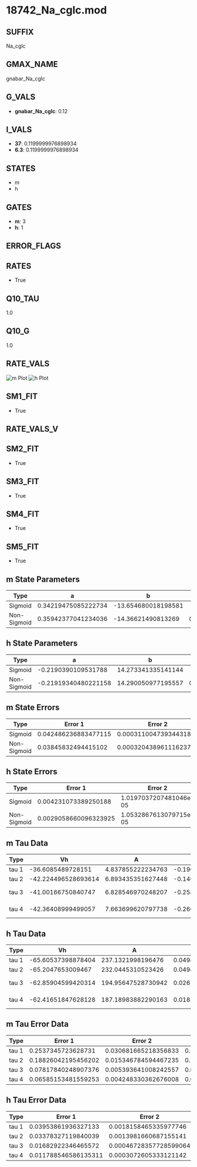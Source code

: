 # 18742_Na_cglc.mod

## SUFFIX

Na_cglc

## GMAX_NAME

gnabar_Na_cglc

## G_VALS

- **gnabar_Na_cglc**: 0.12

## I_VALS

- **37**: 0.1199999976898934
- **6.3**: 0.1199999976898934

## STATES

- m
- h

## GATES

- **m**: 3
- **h**: 1

## ERROR_FLAGS


## RATES

- True

## Q10_TAU

1.0

## Q10_G

1.0

## RATE_VALS

![m Plot](/Users/pbozelos/Dropbox/icg-Chai-Panos/supermodels/output_markdown_files/Na/18742_Na_cglc.mod/images/m.png)
![h Plot](/Users/pbozelos/Dropbox/icg-Chai-Panos/supermodels/output_markdown_files/Na/18742_Na_cglc.mod/images/h.png)

## SM1_FIT

- True

## RATE_VALS_V

## SM2_FIT

- True

## SM3_FIT

- True

## SM4_FIT

- True

## SM5_FIT

- True

## m State Parameters

| Type | a | b | c | d |
| --- | --- | --- | --- | --- |
| Sigmoid | 0.34219475085222734 | -13.654680018198581 |
| Non-Sigmoid | 0.35942377041234036 | -14.36621490813269 | 0.9833372809280625 | 0.005468636387946099 |

## h State Parameters

| Type | a | b | c | d |
| --- | --- | --- | --- | --- |
| Sigmoid | -0.2190390109531788 | 14.273341335141144 |
| Non-Sigmoid | -0.21919340480221158 | 14.290050977195557 | 0.9999740484713094 | 0.0011505360319369394 |

## m State Errors

| Type | Error 1 | Error 2 | Error 3 |
| --- | --- | --- | --- |
| Sigmoid | 0.042486236883477115 | 0.00031100473934431866 | 0.025918185793099704 |
| Non-Sigmoid | 0.03845832494415102 | 0.00032043896111623763 | 0.023461009595357945 |

## h State Errors

| Type | Error 1 | Error 2 | Error 3 |
| --- | --- | --- | --- |
| Sigmoid | 0.004231073389250188 | 1.0197037207481046e-05 | 0.00370985781047645 |
| Non-Sigmoid | 0.0029058660096323925 | 1.0532867613079715e-05 | 0.002547899485606231 |

## m Tau Data

| Type | Vh | A | b1 | b2 | c1 | c2 | d1 | d2 | e1 | e2 |
| --- | --- | --- | --- | --- | --- | --- | --- | --- | --- | --- |
| tau 1 | -36.6085489728151 | 4.837855222234763 | -0.19063368905163375 | -0.015916463270854504 |
| tau 2 | -42.224496528693614 | 6.893435351627448 | -0.14604212312309223 | 0.0008620122515170936 | -0.053608653686651936 | -0.0006539644364991396 |
| tau 3 | -41.00166750840747 | 6.828546970248207 | -0.25848330399743363 | 0.00880311887114817 | -0.00010252283005633782 | -0.07379278191679665 | -0.001843931790692733 | -1.5102383892044629e-05 |
| tau 4 | -42.36408999499057 | 7.663699620797738 | -0.2606911211146715 | 0.00928831645666494 | -0.00013854744929050892 | 5.949972550623857e-07 | -0.11514068121167094 | -0.004872699175389926 | -9.328826428040158e-05 | -6.517272235404898e-07 |

## h Tau Data

| Type | Vh | A | b1 | b2 | c1 | c2 | d1 | d2 | e1 | e2 |
| --- | --- | --- | --- | --- | --- | --- | --- | --- | --- | --- |
| tau 1 | -65.60537398878404 | 237.1321998196476 | 0.04982213174553495 | 0.16249094636217581 |
| tau 2 | -65.2047653009467 | 232.0445310523426 | 0.04942797294259069 | 4.7125503895546905e-05 | 0.17617580851203343 | -0.0009075593769097542 |
| tau 3 | -62.85904599420314 | 194.95647528730942 | 0.026108347496220354 | -0.0003926933303960247 | 1.3167007332274707e-07 | 0.2114684975912515 | -0.0029111058680614276 | 1.197526045410538e-05 |
| tau 4 | -62.41651847628128 | 187.18983882290163 | 0.018337376813690978 | -0.0007069027223202719 | -2.6684838082774063e-06 | 3.7595125648955686e-08 | 0.21259402701902888 | -0.002871006607654844 | 9.213337249617286e-06 | 8.786724185163097e-09 |

## m Tau Error Data

| Type | Error 1 | Error 2 | Error 3 |
| --- | --- | --- | --- |
| tau 1 | 0.2537345723628731 | 0.030681665218356833 | 0.1634789652061426 |
| tau 2 | 0.18826042195456202 | 0.015346784594467235 | 0.12129454289102175 |
| tau 3 | 0.07817840248907376 | 0.005393641008242557 | 0.05036966078909146 |
| tau 4 | 0.06585153481559253 | 0.004248330362676008 | 0.04242756778722891 |

## h Tau Error Data

| Type | Error 1 | Error 2 | Error 3 |
| --- | --- | --- | --- |
| tau 1 | 0.03953861936327133 | 0.0018158465335977746 | 0.032939613985381734 |
| tau 2 | 0.03378327119840039 | 0.0013981660687155141 | 0.028144834856638816 |
| tau 3 | 0.01682922346465572 | 0.00046728357728599064 | 0.01402042189450954 |
| tau 4 | 0.011788546586135311 | 0.0003072605333121142 | 0.00982103523717625 |

